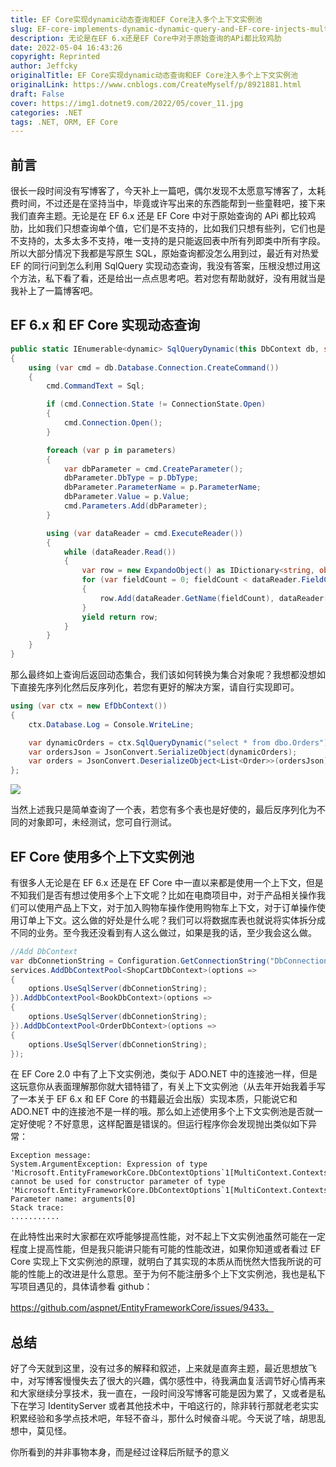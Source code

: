 ```yaml
---
title: EF Core实现dynamic动态查询和EF Core注入多个上下文实例池
slug: EF-core-implements-dynamic-dynamic-query-and-EF-core-injects-multiple-context-instance-pools
description: 无论是在EF 6.x还是EF Core中对于原始查询的APi都比较鸡肋
date: 2022-05-04 16:43:26
copyright: Reprinted
author: Jeffcky
originalTitle: EF Core实现dynamic动态查询和EF Core注入多个上下文实例池
originalLink: https://www.cnblogs.com/CreateMyself/p/8921881.html
draft: False
cover: https://img1.dotnet9.com/2022/05/cover_11.jpg
categories: .NET
tags: .NET, ORM, EF Core
---
```


## 前言

很长一段时间没有写博客了，今天补上一篇吧，偶尔发现不太愿意写博客了，太耗费时间，不过还是在坚持当中，毕竟或许写出来的东西能帮到一些童鞋吧，接下来我们直奔主题。无论是在 EF 6.x 还是 EF Core 中对于原始查询的 APi 都比较鸡肋，比如我们只想查询单个值，它们是不支持的，比如我们只想有些列，它们也是不支持的，太多太多不支持，唯一支持的是只能返回表中所有列即类中所有字段。所以大部分情况下我都是写原生 SQL，原始查询都没怎么用到过，最近有对热爱 EF 的同行问到怎么利用 SqlQuery 实现动态查询，我没有答案，压根没想过用这个方法，私下看了看，还是给出一点点思考吧。若对您有帮助就好，没有用就当是我补上了一篇博客吧。

## EF 6.x 和 EF Core 实现动态查询

```csharp
public static IEnumerable<dynamic> SqlQueryDynamic(this DbContext db, string Sql, params SqlParameter[] parameters)
{
    using (var cmd = db.Database.Connection.CreateCommand())
    {
        cmd.CommandText = Sql;

        if (cmd.Connection.State != ConnectionState.Open)
        {
            cmd.Connection.Open();
        }

        foreach (var p in parameters)
        {
            var dbParameter = cmd.CreateParameter();
            dbParameter.DbType = p.DbType;
            dbParameter.ParameterName = p.ParameterName;
            dbParameter.Value = p.Value;
            cmd.Parameters.Add(dbParameter);
        }

        using (var dataReader = cmd.ExecuteReader())
        {
            while (dataReader.Read())
            {
                var row = new ExpandoObject() as IDictionary<string, object>;
                for (var fieldCount = 0; fieldCount < dataReader.FieldCount; fieldCount++)
                {
                    row.Add(dataReader.GetName(fieldCount), dataReader[fieldCount]);
                }
                yield return row;
            }
        }
    }
}
```

那么最终如上查询后返回动态集合，我们该如何转换为集合对象呢？我想都没想如下直接先序列化然后反序列化，若您有更好的解决方案，请自行实现即可。

```csharp
using (var ctx = new EfDbContext())
{
    ctx.Database.Log = Console.WriteLine;

    var dynamicOrders = ctx.SqlQueryDynamic("select * from dbo.Orders");
    var ordersJson = JsonConvert.SerializeObject(dynamicOrders);
    var orders = JsonConvert.DeserializeObject<List<Order>>(ordersJson);
};
```

![](https://img1.dotnet9.com/2022/05/1101.png)

当然上述我只是简单查询了一个表，若您有多个表也是好使的，最后反序列化为不同的对象即可，未经测试，您可自行测试。

## EF Core 使用多个上下文实例池

有很多人无论是在 EF 6.x 还是在 EF Core 中一直以来都是使用一个上下文，但是不知我们是否有想过使用多个上下文呢？比如在电商项目中，对于产品相关操作我们可以使用产品上下文，对于加入购物车操作使用购物车上下文，对于订单操作使用订单上下文。这么做的好处是什么呢？我们可以将数据库表也就说将实体拆分成不同的业务。至今我还没看到有人这么做过，如果是我的话，至少我会这么做。

```csharp
//Add DbContext
var dbConnetionString = Configuration.GetConnectionString("DbConnection");
services.AddDbContextPool<ShopCartDbContext>(options =>
{
    options.UseSqlServer(dbConnetionString);
}).AddDbContextPool<BookDbContext>(options =>
{
    options.UseSqlServer(dbConnetionString);
}).AddDbContextPool<OrderDbContext>(options =>
{
    options.UseSqlServer(dbConnetionString);
});
```

在 EF Core 2.0 中有了上下文实例池，类似于 ADO.NET 中的连接池一样，但是这玩意你从表面理解那你就大错特错了，有关上下文实例池（从去年开始我着手写了一本关于 EF 6.x 和 EF Core 的书籍最近会出版）实现本质，只能说它和 ADO.NET 中的连接池不是一样的哦。那么如上述使用多个上下文实例池是否就一定好使呢？不好意思，这样配置是错误的。但运行程序你会发现抛出类似如下异常：

```shell
Exception message:
System.ArgumentException: Expression of type 'Microsoft.EntityFrameworkCore.DbContextOptions`1[MultiContext.Contexts.BContext]' cannot be used for constructor parameter of type 'Microsoft.EntityFrameworkCore.DbContextOptions`1[MultiContext.Contexts.AContext]' Parameter name: arguments[0]
Stack trace:
...........
```

在此特性出来时大家都在欢呼能够提高性能，对不起上下文实例池虽然可能在一定程度上提高性能，但是我只能讲只能有可能的性能改进，如果你知道或者看过 EF Core 实现上下文实例池的原理，就明白了其实现的本质从而恍然大悟我所说的可能的性能上的改进是什么意思。至于为何不能注册多个上下文实例池，我也是私下写项目遇见的，具体请参看 github：

https://github.com/aspnet/EntityFrameworkCore/issues/9433。

## 总结

好了今天就到这里，没有过多的解释和叙述，上来就是直奔主题，最近思想放飞中，对写博客慢慢失去了很大的兴趣，偶尔感性中，待我满血复活调节好心情再来和大家继续分享技术，我一直在，一段时间没写博客可能是因为累了，又或者是私下在学习 IdentityServer 或者其他技术中，干咱这行的，除非转行那就老老实实积累经验和多学点技术吧，年轻不奋斗，那什么时候奋斗呢。今天说了啥，胡思乱想中，莫见怪。

你所看到的并非事物本身，而是经过诠释后所赋予的意义
